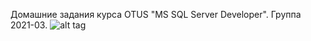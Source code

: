 Домашние задания курса OTUS "MS SQL Server Developer".
Группа 2021-03.
![alt tag](https://prnt.sc/113en5b.png "Скриншот скрипта с базой данных")​